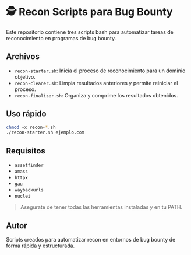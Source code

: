 # 🕵️ Recon Scripts para Bug Bounty

Este repositorio contiene tres scripts bash para automatizar tareas de reconocimiento en programas de bug bounty.

## Archivos

- `recon-starter.sh`: Inicia el proceso de reconocimiento para un dominio objetivo.
- `recon-cleaner.sh`: Limpia resultados anteriores y permite reiniciar el proceso.
- `recon-finalizer.sh`: Organiza y comprime los resultados obtenidos.

## Uso rápido

```bash
chmod +x recon-*.sh
./recon-starter.sh ejemplo.com
```

## Requisitos

- `assetfinder`
- `amass`
- `httpx`
- `gau`
- `waybackurls`
- `nuclei`

> Asegurate de tener todas las herramientas instaladas y en tu PATH.

## Autor

Scripts creados para automatizar recon en entornos de bug bounty de forma rápida y estructurada.
